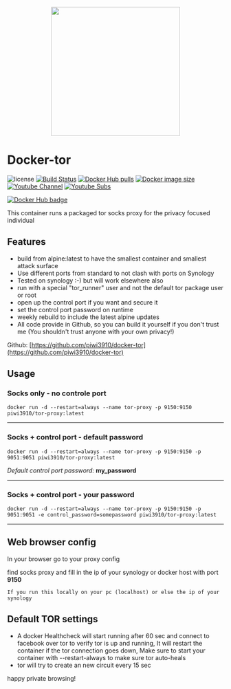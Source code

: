<p align="center">
  <img width="300px" src="https://upload.wikimedia.org/wikipedia/commons/8/8f/Tor_project_logo_hq.png">
</p>

# Docker-tor
![license](https://img.shields.io/badge/license-GPLv3.0-brightgreen.svg?style=flat)
[![Build Status](https://img.shields.io/travis/com/piwi3910/docker-tor/master)](https://travis-ci.com/piwi3910/docker-tor)
[![Docker Hub pulls](https://img.shields.io/docker/pulls/piwi3910/tor-proxy.svg)](https://hub.docker.com/r/piwi3910/tor/)
[![Docker image size](https://img.shields.io/docker/image-size/piwi3910/tor-proxy/latest)](https://hub.docker.com/r/piwi3910/tor/tags)
[![Youtube Channel](https://img.shields.io/youtube/channel/views/UCpNg_I2e8d5_6fU_OOKVG7Q?style=social)](https://www.youtube.com/channel/UCpNg_I2e8d5_6fU_OOKVG7Q)
[![Youtube Subs](https://img.shields.io/youtube/channel/subscribers/UCpNg_I2e8d5_6fU_OOKVG7Q?style=social)](https://www.youtube.com/channel/UCpNg_I2e8d5_6fU_OOKVG7Q?sub_confirmation=1)

[![Docker Hub badge](http://dockeri.co/image/piwi3910/tor)](https://hub.docker.com/r/piwi3910/tor/)

This container runs a packaged tor socks proxy for the privacy focused individual

## Features

* build from alpine:latest to have the smallest container and smallest attack surface
* Use different ports from standard to not clash with ports on Synology
* Tested on synology :-) but will work elsewhere also
* run with a special "tor_runner" user and not the default tor package user or root
* open up the control port if you want and secure it
* set the control port password on runtime
* weekly rebuild to include the latest alpine updates
* All code provide in Github, so you can build it yourself if you don't trust me (You shouldn't trust anyone with your own privacy!)

Github: [https://github.com/piwi3910/docker-tor](https://github.com/piwi3910/docker-tor)

## Usage

### Socks only - **no** controle port
```
docker run -d --restart=always --name tor-proxy -p 9150:9150 piwi3910/tor-proxy:latest
```

---
### Socks + control port - **default** password
```
docker run -d --restart=always --name tor-proxy -p 9150:9150 -p 9051:9051 piwi3910/tor-proxy:latest
```
*Default control port password:* **my_password**

---
### Socks + control port - **your** password
```
docker run -d --restart=always --name tor-proxy -p 9150:9150 -p 9051:9051 -e control_password=somepassword piwi3910/tor-proxy:latest
```

---
## Web browser config
In your browser go to your proxy config

find socks proxy and fill in the ip of your synology or docker host with port **9150**

`If you run this locally on your pc (localhost) or else the ip of your synology`

## Default TOR settings
* A docker Healthcheck will start running after 60 sec and connect to facebook over tor to verify tor is up and running,
It will restart the container if the tor connection goes down, Make sure to start your container with --restart-always to make sure
tor auto-heals
* tor will try to create an new circuit every 15 sec

happy private browsing!